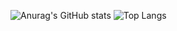 ![Anurag's GitHub stats](https://github-readme-stats.vercel.app/api?username=alvarofernand0&show_icons=true&hide_border=true&theme=chartreuse-dark)
![Top Langs](https://github-readme-stats.vercel.app/api/top-langs/?username=alvarofernand0&hide_border=true&theme=chartreuse-dark&layout=compact)

